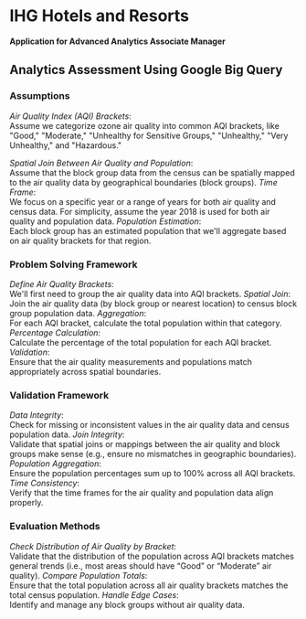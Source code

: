 # IHG Hotels and Resorts
**Application for Advanced Analytics Associate Manager**

## Analytics Assessment Using Google Big Query
### Assumptions
*Air Quality Index (AQI) Brackets*: </br>
Assume we categorize ozone air quality into common AQI brackets, like "Good," "Moderate," "Unhealthy for Sensitive Groups," "Unhealthy," "Very Unhealthy," and "Hazardous."

*Spatial Join Between Air Quality and Population*: </br>
Assume that the block group data from the census can be spatially mapped to the air quality data by geographical boundaries (block groups).
*Time Frame*: </br>
We focus on a specific year or a range of years for both air quality and census data. For simplicity, assume the year 2018 is used for both air quality and population data.
*Population Estimation*: </br>
Each block group has an estimated population that we'll aggregate based on air quality brackets for that region.

### Problem Solving Framework
*Define Air Quality Brackets*: </br>
We'll first need to group the air quality data into AQI brackets.
*Spatial Join*: </br>
Join the air quality data (by block group or nearest location) to census block group population data.
*Aggregation*: </br>
For each AQI bracket, calculate the total population within that category.
*Percentage Calculation*: </br>
Calculate the percentage of the total population for each AQI bracket.
*Validation*: </br>
Ensure that the air quality measurements and populations match appropriately across spatial boundaries.

### Validation Framework
*Data Integrity*: </br>
Check for missing or inconsistent values in the air quality data and census population data.
*Join Integrity*: </br>
Validate that spatial joins or mappings between the air quality and block groups make sense (e.g., ensure no mismatches in geographic boundaries).
*Population Aggregation*: </br>
Ensure the population percentages sum up to 100% across all AQI brackets.
*Time Consistency*: </br>
Verify that the time frames for the air quality and population data align properly.

### Evaluation Methods
*Check Distribution of Air Quality by Bracket*: </br>
Validate that the distribution of the population across AQI brackets matches general trends (i.e., most areas should have “Good” or “Moderate” air quality).
*Compare Population Totals*: </br>
Ensure that the total population across all air quality brackets matches the total census population.
*Handle Edge Cases*: </br>
Identify and manage any block groups without air quality data.